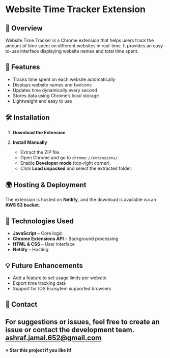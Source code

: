 # Website Time Tracker Extension  

## 📌 Overview  
Website Time Tracker is a Chrome extension that helps users track the amount of time spent on different websites in real-time. It provides an easy-to-use interface displaying website names and total time spent.

## 🚀 Features  
- Tracks time spent on each website automatically  
- Displays website names and favicons  
- Updates time dynamically every second  
- Stores data using Chrome’s local storage  
- Lightweight and easy to use  

## 🛠 Installation  
1. **Download the Extension**  
 
2. **Install Manually**  
   - Extract the ZIP file.  
   - Open Chrome and go to `chrome://extensions/`.  
   - Enable **Developer mode** (top-right corner).  
   - Click **Load unpacked** and select the extracted folder.  

## 🌍 Hosting & Deployment  
The extension is hosted on **Netlify**, and the download is available via an **AWS S3 bucket**.

## 🔧 Technologies Used  
- **JavaScript** – Core logic  
- **Chrome Extensions API** – Background processing  
- **HTML & CSS** – User interface  
- **Netlify** – Hosting  

## 💡 Future Enhancements  
- Add a feature to set usage limits per website  
- Export time tracking data  
- Support for IOS Ecosytem supported browsers  

## 📩 Contact  
For suggestions or issues, feel free to create an issue or contact the development team.  
ashraf.jamal.652@gmail.com
---

**⭐ Star this project if you like it!**  
